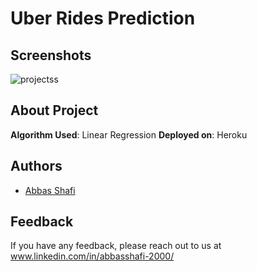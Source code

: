 
<!-- ![Logo](http://www.synergyzer.com/wp-content/uploads/2020/06/uber.jpg) -->


# Uber Rides Prediction








## Screenshots

![projectss](https://user-images.githubusercontent.com/57635556/146496242-6b4e6139-258c-4eb6-84ad-de847db030ac.png)

## About Project
**Algorithm Used**: Linear Regression
**Deployed on**: Heroku
 
## Authors

- [Abbas Shafi](https://github.com/abbasshafi)

## Feedback

If you have any feedback, please reach out to us at www.linkedin.com/in/abbasshafi-2000/
